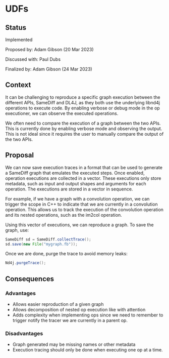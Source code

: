 # UDFs

## Status

Implemented

Proposed by: Adam Gibson (20 Mar 2023)

Discussed with: Paul Dubs

Finalized by: Adam Gibson (24 Mar 2023)


## Context

It can be challenging to reproduce a specific graph execution between the different APIs, SameDiff and DL4J, as they both use the underlying
libnd4j operations to execute code. By enabling verbose or debug mode in the op executioner,
we can observe the executed operations.

We often need to compare the execution of a graph between the two APIs. This is currently
done by enabling verbose mode and observing the output. This is not ideal since it requires
the user to manually compare the output of the two APIs.




## Proposal
We can now save execution traces in a format that can be used to generate a SameDiff graph that emulates the executed steps.
Once enabled, operation executions are collected in a vector. These executions only store metadata, such as input and output shapes and arguments for each operation. The executions are stored in a vector in sequence.


For example, if we have a graph with a convolution operation, we can trigger the scope in C++ to indicate that we are currently in
a convolution operation.
This allows us to track the execution of the convolution operation and its nested operations, such as the im2col operation.

Using this vector of executions, we can reproduce a graph. To save the graph, use:

```java
SameDiff sd = SameDiff.collectTrace();
sd.save(new File("mygraph.fb"));
```


Once we are done, purge the trace to avoid memory leaks:

```java
Nd4j.purgeTrace();
```


## Consequences

### Advantages

* Allows easier reproduction of a given graph
* Allows decomposition of nested op execution like with attention
* Adds complexity when implementing ops since we need to remember to trigger
   notify the tracer we are currently in a parent op.

### Disadvantages
* Graph generated may be missing names or other metadata
* Execution tracing should only be done when executing one  op at a time.
